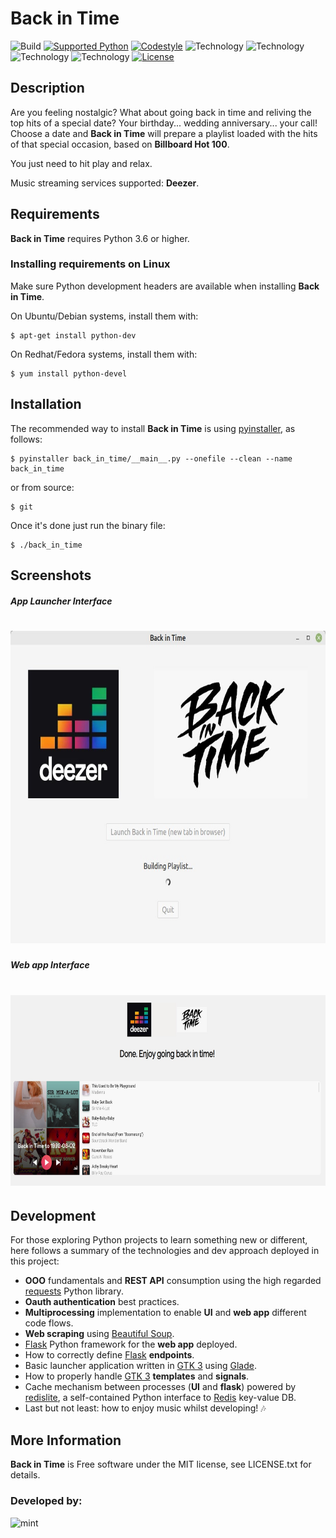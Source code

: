 # Back in Time

![Build](https://img.shields.io/badge/build-passing-green.svg)
[![Supported Python](https://img.shields.io/badge/python-3.6,3.7,3.8-blue.svg)](https://pypi.python.org/pypi/redislite/)
[![Codestyle](https://img.shields.io/badge/code%20style-pep8-blue.svg)](https://www.python.org/dev/peps/pep-0008/)
![Technology](https://img.shields.io/badge/BeautifulSoup-powered-green.svg)
![Technology](https://img.shields.io/badge/flask-powered-green.svg)
![Technology](https://img.shields.io/badge/redislite-powered-green.svg)
![Technology](https://img.shields.io/badge/GTK3-powered-green.svg)
[![License](https://img.shields.io/badge/license-MIT-lightgrey.svg)](https://opensource.org/licenses/MIT)

## Description

Are you feeling nostalgic? What about going back in time and reliving the top hits of a special date? 
Your birthday... wedding anniversary... your call! Choose a date and  **Back in Time** will prepare a 
playlist loaded with the hits of that special occasion, based on **Billboard Hot 100**.

You just need to hit play and relax.

Music streaming services supported: **Deezer**.

## Requirements

**Back in Time** requires Python 3.6 or higher.

### Installing requirements on Linux

Make sure Python development headers are available when installing **Back in Time**.

On Ubuntu/Debian systems, install them with:

```console
$ apt-get install python-dev
```

On Redhat/Fedora systems, install them with:

```console
$ yum install python-devel
```
    
## Installation

The recommended way to install **Back in Time** is using [pyinstaller](https://pyinstaller.org/en/stable/), as follows:

```console
$ pyinstaller back_in_time/__main__.py --onefile --clean --name back_in_time
```

or from source:

```console
$ git
```

Once it's done just run the binary file: 

```console
$ ./back_in_time
```

## Screenshots

##### App Launcher Interface

# <img src="./screenshots/gtk_ui.jpg" height=500 alt="Back In Time" />

##### Web app Interface

# <img src="./screenshots/wen_app.jpg" height=305 alt="Back In Time" />

## Development

For those exploring Python projects to learn something new or different, here follows a summary of the 
technologies and dev approach deployed in this project:

* **OOO** fundamentals and **REST API** consumption using the high regarded [requests](https://requests.readthedocs.io/en/latest/) Python library.
* **Oauth authentication** best practices.
* **Multiprocessing** implementation to enable **UI** and **web app** different code flows.
* **Web scraping** using [Beautiful Soup](https://www.crummy.com/software/BeautifulSoup/bs4/doc/).
* [Flask](https://flask.palletsprojects.com/en/2.2.x/) Python framework for the **web app** deployed.
* How to correctly define [Flask](https://flask.palletsprojects.com/en/2.2.x/) **endpoints**.
* Basic launcher application written in [GTK 3](https://www.gtk.org/) using [Glade](https://glade.gnome.org/).
* How to properly handle [GTK 3](https://www.gtk.org/) **templates** and **signals**.
* Cache mechanism between processes (**UI** and **flask**) powered by [redislite](https://github.com/yahoo/redislite), 
a self-contained Python interface to [Redis](https://redis.io/) key-value DB.
* Last but not least: how to enjoy music whilst developing! 🎶

## More Information

**Back in Time** is Free software under the MIT license, see LICENSE.txt for details.

### **Developed by**:

![mint](https://www.linuxmint.com/img/signatures/donors/8410.png?time=1666829753)
